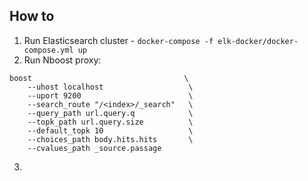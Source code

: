 ## How to

1. Run Elasticsearch cluster - `docker-compose -f elk-docker/docker-compose.yml up`
2. Run Nboost proxy:

```
boost                                  \
    --uhost localhost                   \
    --uport 9200                        \
    --search_route "/<index>/_search"   \
    --query_path url.query.q            \
    --topk_path url.query.size          \
    --default_topk 10                   \
    --choices_path body.hits.hits       \
    --cvalues_path _source.passage
```

3. 
